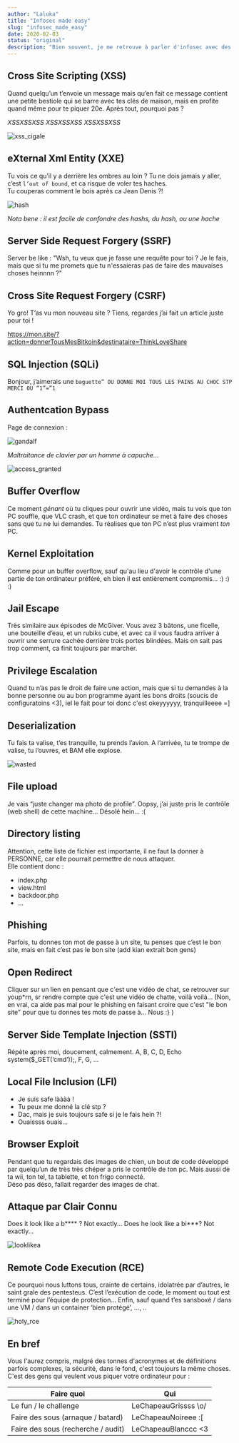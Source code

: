 ```yaml
---
author: "Laluka"
title: "Infosec made easy"
slug: "infosec_made_easy"
date: 2020-02-03
status: "original"
description: "Bien souvent, je me retrouve à parler d'infosec avec des personnes très novices, voir complètement étrangères à ce milieu. C'est pourquoi je vous propose aujourd'hui un petit récap des attaques classiques, mais expliqué 'avé lé mimines ! '"
---
```



## Cross Site Scripting (XSS)

Quand quelqu’un t’envoie un message mais qu’en fait ce message contient une petite bestiole qui se barre avec tes clés de maison, mais en profite quand même pour te piquer 20e. Après tout, pourquoi pas ?

*XSSXSSXSS* *XSSXSSXSS* *XSSXSSXSS* 

<img class="img_small" src="/hacking/infosec_made_easy/xss_cigale.gif" alt="xss_cigale" >


## eXternal Xml Entity (XXE)

Tu vois ce qu’il y a derrière les ombres au loin ? Tu ne dois jamais y aller, c’est `l’out of bound`, et ca risque de voler tes haches. \
Tu couperas comment le bois après ca Jean Denis ?!

<img class="img_med" src="/hacking/infosec_made_easy/hash.png" alt="hash" >

*Nota bene : il est facile de confondre des hashs, du hash, ou une hache*


## Server Side Request Forgery (SSRF)

Server be like : "Wsh, tu veux que je fasse une requête pour toi ? Je le fais, mais que si tu me promets que tu n'essaieras pas de faire des mauvaises choses heinnnn ?"


## Cross Site Request Forgery (CSRF)

Yo gro! T’as vu mon nouveau site ? Tiens, regardes j’ai fait un article juste pour toi ! 

https://mon.site/?action=donnerTousMesBitkoin&destinataire=ThinkLoveShare


## SQL Injection (SQLi)

Bonjour, j’aimerais une `baguette” OU DONNE MOI TOUS LES PAINS AU CHOC STP MERCI OU “1”=”1`


## Authentcation Bypass

Page de connexion : 

<img class="img_med" src="/hacking/infosec_made_easy/gandalf.gif" alt="gandalf" >

*Maltraitance de clavier par un homme à capuche...*

<img class="img_small" src="/hacking/infosec_made_easy/access_granted.gif" alt="access_granted" >


## Buffer Overflow

Ce moment *génant* où tu cliques pour ouvrir une vidéo, mais tu vois que ton PC souffle, que VLC crash, et que ton ordinateur se met à faire des choses sans que tu ne lui demandes. Tu réalises que ton PC n’est plus vraiment *ton* PC. 


## Kernel Exploitation

Comme pour un buffer overflow, sauf qu'au lieu d'avoir le contrôle d'une partie de ton ordinateur préféré, eh bien il est entièrement compromis... :) :) :)


## Jail Escape

Très similaire aux épisodes de McGiver. Vous avez 3 bâtons, une ficelle, une bouteille d’eau, et un rubiks cube, et avec ca il vous faudra arriver à ouvrir une serrure cachée derrière trois portes blindées. Mais on sait pas trop comment, ca finit toujours par marcher. 


## Privilege Escalation

Quand tu n’as pas le droit de faire une action, mais que si tu demandes à la bonne personne ou au bon programme ayant les bons droits (soucis de configuratoins <3), iel le fait pour toi donc c'est okeyyyyyy, tranquilleeee =]


## Deserialization

Tu fais ta valise, t’es tranquille, tu prends l’avion. A l’arrivée, tu te trompe de valise, tu l’ouvres, et BAM elle explose. 

<img class="img_med" src="/hacking/infosec_made_easy/wasted.gif" alt="wasted" >


## File upload

Je vais “juste changer ma photo de profile”. Oopsy, j’ai juste pris le contrôle (web shell) de cette machine... Désolé hein... :(


## Directory listing

Attention, cette liste de fichier est importante, il ne faut la donner à PERSONNE, car elle pourrait permettre de nous attaquer. \
Elle contient donc : 

- index.php
- view.html
- backdoor.php
- ...


## Phishing

Parfois, tu donnes ton mot de passe à un site, tu penses que c’est le bon site, mais en fait c’est pas le bon site (add kian extrait bon gens)


## Open Redirect

Cliquer sur un lien en pensant que c'est une vidéo de chat, se retrouver sur youp*rn, sr rendre compte que c'est une vidéo de chatte, voilà voilà... (Non, en vrai, ca aide pas mal pour le phishing en faisant croire que c'est "le bon site" pour que tu donnes tes mots de passe à... Nous :} ) 


## Server Side Template Injection (SSTI)

Répète après moi, doucement, calmement. 
A, B, C, D, Echo system($_GET(‘cmd’));, F, G, ...


## Local File Inclusion (LFI)

- Je suis safe làààà !
- Tu peux me donné la clé stp ?
- Dac, mais je suis toujours safe si je le fais hein ?!
- Ouaissss ouais...


## Browser Exploit

Pendant que tu regardais des images de chien, un bout de code développé par quelqu’un de très très chéper a pris le contrôle de ton pc. Mais aussi de ta wii, ton tel, ta tablette, et ton frigo connecté. \
Déso pas déso, fallait regarder des images de chat.


## Attaque par Clair Connu

Does it look like a b**** ? 
Not exactly...
Does he look like a bi***? 
Not exactly...

<img class="img_med" src="/hacking/infosec_made_easy/looklikea.gif" alt="looklikea" >


## Remote Code Execution (RCE)

Ce pourquoi nous luttons tous, crainte de certains, idolatrée par d’autres, le saint grale des pentesteus. C’est l’exécution de code, le moment ou tout est terminé pour l’équipe de protection... Enfin, sauf quand t’es sansboxé / dans une VM / dans un container ‘bien protégé’, ..., ..

<img class="img_med" src="/hacking/infosec_made_easy/holy_rce.jpg" alt="holy_rce" >


## En bref

Vous l'aurez compris, malgré des tonnes d'acronymes et de définitions parfois complexes, la sécurité, dans le fond, c'est toujours la même choses. C'est des gens qui veulent vous piquer votre ordinateur pour : 

| Faire quoi | Qui |
|---|---|
| Le fun / le challenge | LeChapeauGrissss \o/ |
| Faire des sous (arnaque / batard) | LeChapeauNoireee :[ |
| Faire des sous (recherche / audit) | LeChapeauBlanccc <3 |
